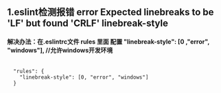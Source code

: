 ## 1.eslint检测报错 error Expected linebreaks to be 'LF' but found 'CRLF' linebreak-style

#### 解决办法：在.eslintrc文件 rules 里面 配置 "linebreak-style": [0 ,"error", "windows"], //允许windows开发环境
<pre><code>
  "rules": {
    "linebreak-style": [0, "error", "windows"]
  }
</code></pre>
